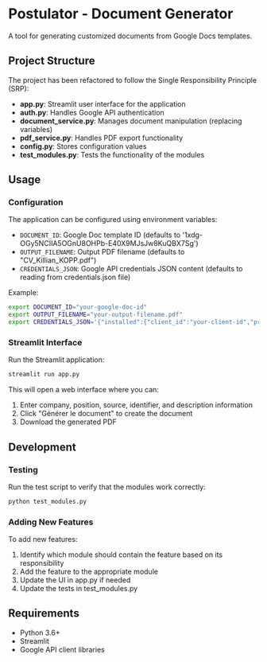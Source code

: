 # Postulator - Document Generator

A tool for generating customized documents from Google Docs templates.

## Project Structure

The project has been refactored to follow the Single Responsibility Principle (SRP):

- **app.py**: Streamlit user interface for the application
- **auth.py**: Handles Google API authentication
- **document_service.py**: Manages document manipulation (replacing variables)
- **pdf_service.py**: Handles PDF export functionality
- **config.py**: Stores configuration values
- **test_modules.py**: Tests the functionality of the modules

## Usage

### Configuration

The application can be configured using environment variables:

- `DOCUMENT_ID`: Google Doc template ID (defaults to '1xdg-OGy5NCIIA5OGnU8OHPb-E40X9MJsJw8KuQBX7Sg')
- `OUTPUT_FILENAME`: Output PDF filename (defaults to "CV_Killian_KOPP.pdf")
- `CREDENTIALS_JSON`: Google API credentials JSON content (defaults to reading from credentials.json file)

Example:
```bash
export DOCUMENT_ID="your-google-doc-id"
export OUTPUT_FILENAME="your-output-filename.pdf"
export CREDENTIALS_JSON='{"installed":{"client_id":"your-client-id","project_id":"your-project-id","auth_uri":"https://accounts.google.com/o/oauth2/auth","token_uri":"https://oauth2.googleapis.com/token","auth_provider_x509_cert_url":"https://www.googleapis.com/oauth2/v1/certs","client_secret":"your-client-secret","redirect_uris":["http://localhost"]}}'
```

### Streamlit Interface

Run the Streamlit application:

```bash
streamlit run app.py
```

This will open a web interface where you can:
1. Enter company, position, source, identifier, and description information
2. Click "Générer le document" to create the document
3. Download the generated PDF


## Development

### Testing

Run the test script to verify that the modules work correctly:

```bash
python test_modules.py
```

### Adding New Features

To add new features:
1. Identify which module should contain the feature based on its responsibility
2. Add the feature to the appropriate module
3. Update the UI in app.py if needed
4. Update the tests in test_modules.py

## Requirements

- Python 3.6+
- Streamlit
- Google API client libraries
